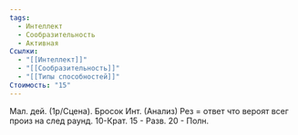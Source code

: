 ```yaml
---
tags:
  - Интеллект
  - Сообразительность
  - Активная
Ссылки:
  - "[[Интеллект]]"
  - "[[Сообразительность]]"
  - "[[Типы способностей]]"
Стоимость: "15"
---
```

Мал. дей. (1р/Сцена). Бросок Инт. (Анализ) Рез = ответ что вероят всег произ на след раунд. 10-Крат. 15 - Разв. 20 - Полн.
